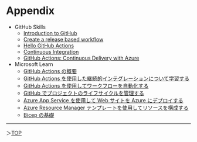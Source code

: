 # Appendix

- GitHub Skills
  - [Introduction to GitHub](https://github.com/skills/introduction-to-github)
  - [Create a release based workflow](https://github.com/skills/release-based-workflow)
  - [Hello GitHub Actions](https://github.com/skills/hello-github-actions)
  - [Continuous Integration](https://github.com/skills/continuous-integration)
  - [GitHub Actions: Continuous Delivery with Azure](https://github.com/skills/continuous-delivery-azure)
- Microsoft Learn
  - [GitHub Actions の概要](https://learn.microsoft.com/ja-jp/training/modules/introduction-to-github-actions/)
  - [GitHub Actions を使用した継続的インテグレーションについて学習する](https://learn.microsoft.com/ja-jp/training/modules/learn-continuous-integration-github-actions/)
  - [GitHub Actions を使用してワークフローを自動化する](https://learn.microsoft.com/ja-jp/training/paths/automate-workflow-github-actions/)
  - [GitHub でプロジェクトのライフサイクルを管理する](https://learn.microsoft.com/ja-jp/training/paths/manage-project-lifecycle-github/)
  - [Azure App Service を使用して Web サイトを Azure にデプロイする](https://learn.microsoft.com/ja-jp/training/paths/deploy-a-website-with-azure-app-service/)
  - [Azure Resource Manager テンプレートを使用してリソースを構成する](https://learn.microsoft.com/ja-jp/training/modules/configure-resources-arm-templates/)
  - [Bicep の基礎](https://learn.microsoft.com/ja-jp/training/paths/fundamentals-bicep/)

---

＞[TOP](./../README.md)
